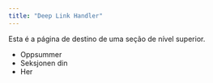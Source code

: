 ```yaml
---
title: "Deep Link Handler"
---
```


Esta é a página de destino de uma seção de nível superior.

* Oppsummer
* Seksjonen din
* Her
